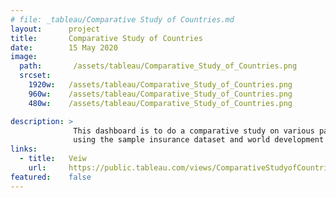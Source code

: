 ```yaml
---
# file: _tableau/Comparative Study of Countries.md
layout:      project
title:       Comparative Study of Countries
date:        15 May 2020
image:
  path:       /assets/tableau/Comparative_Study_of_Countries.png
  srcset:
    1920w:   /assets/tableau/Comparative_Study_of_Countries.png
    960w:    /assets/tableau/Comparative_Study_of_Countries.png
    480w:    /assets/tableau/Comparative_Study_of_Countries.png

description: >
              This dashboard is to do a comparative study on various parameters of different countries 
              using the sample insurance dataset and world development indicators dataset.
links:
  - title:   Veiw
    url:     https://public.tableau.com/views/ComparativeStudyofCountries_16335117329240/Dashboard1?:language=en-US&:display_count=n&:origin=viz_share_link
featured:    false
---
```

